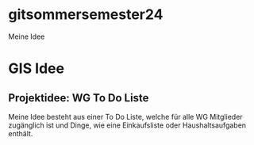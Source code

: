 # gitsommersemester24
Meine Idee 
# GIS Idee 
## Projektidee: WG To Do Liste 
Meine Idee besteht aus einer To Do Liste, welche für alle WG Mitglieder zugänglich ist und Dinge, wie eine Einkaufsliste oder Haushaltsaufgaben enthält. 

